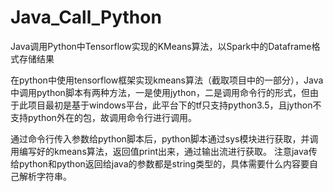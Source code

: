 # Java_Call_Python
Java调用Python中Tensorflow实现的KMeans算法，以Spark中的Dataframe格式存储结果

在python中使用tensorflow框架实现kmeans算法（截取项目中的一部分），Java中调用python脚本有两种方法，一是使用jython，二是调用命令行的形式，但由于此项目最初是基于windows平台，此平台下的tf只支持python3.5，且jython不支持python外在的包，故调用命令行进行调用。

通过命令行传入参数给python脚本后，python脚本通过sys模块进行获取，并调用编写好的kmeans算法，返回值print出来，通过输出流进行获取。
注意java传给python和python返回给java的参数都是string类型的，具体需要什么内容要自己解析字符串。
